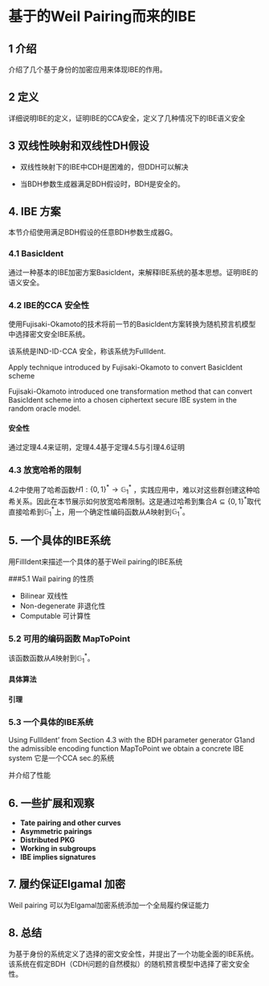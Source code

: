 # 基于的Weil Pairing而来的IBE


## 1 介绍

介绍了几个基于身份的加密应用来体现IBE的作用。



## 2 定义

详细说明IBE的定义，证明IBE的CCA安全，定义了几种情况下的IBE语义安全



## 3 双线性映射和双线性DH假设

- 双线性映射下的IBE中CDH是困难的，但DDH可以解决

- 当BDH参数生成器满足BDH假设时，BDH是安全的。

## 4. IBE 方案

本节介绍使用满足BDH假设的任意BDH参数生成器G。

### 4.1 BasicIdent

通过一种基本的IBE加密方案BasicIdent，来解释IBE系统的基本思想。证明IBE的语义安全。

### 4.2 IBE的CCA 安全性

使用Fujisaki-Okamoto的技术将前一节的BasicIdent方案转换为随机预言机模型中选择密文安全IBE系统。

该系统是IND-ID-CCA 安全，称该系统为FullIdent.



Apply technique introduced by Fujisaki-Okamoto to convert BasicIdent scheme 

Fujisaki-Okamoto introduced one transformation method that can convert BasicIdent scheme into a chosen ciphertext secure IBE system in the random oracle model.  

#### 安全性

通过定理4.4来证明，定理4.4基于定理4.5与引理4.6证明



### 4.3 放宽哈希的限制

4.2中使用了哈希函数$H1:\{0,1\}^*\rightarrow\mathbb{G}^*_1$ ，实践应用中，难以对这些群创建这种哈希关系。因此在本节展示如何放宽哈希限制。这是通过哈希到集合$A\subseteq\{0,1\}^*$取代直接哈希到$\mathbb{G}^*_1$上，用一个确定性编码函数从$A$映射到$\mathbb{G}^*_1$。



## 5. 一个具体的IBE系统

用FillIdent来描述一个具体的基于Weil pairing的IBE系统

###5.1 Wail pairing 的性质

- Bilinear 双线性
- Non-degenerate 非退化性
- Computable 可计算性

### 5.2 可用的编码函数 MapToPoint

该函数函数从$A$映射到$\mathbb{G}^*_1$。

#### 具体算法

#### 引理 



### 5.3 一个具体的IBE系统

Using FullIdent’ from Section 4.3 with the BDH parameter generator G1and the admissible encoding function MapToPoint we obtain a concrete IBE system 它是一个CCA sec.的系统

并介绍了性能



##  6. 一些扩展和观察

- **Tate pairing and other curves**
- **Asymmetric pairings**
- **Distributed PKG**
- **Working in subgroups**
- **IBE implies signatures**

## 7. 履约保证EIgamal 加密

Weil pairing 可以为EIgamal加密系统添加一个全局履约保证能力



## 8. 总结

为基于身份的系统定义了选择的密文安全性，并提出了一个功能全面的IBE系统。 该系统在假定BDH（CDH问题的自然模拟）的随机预言模型中选择了密文安全性。 
